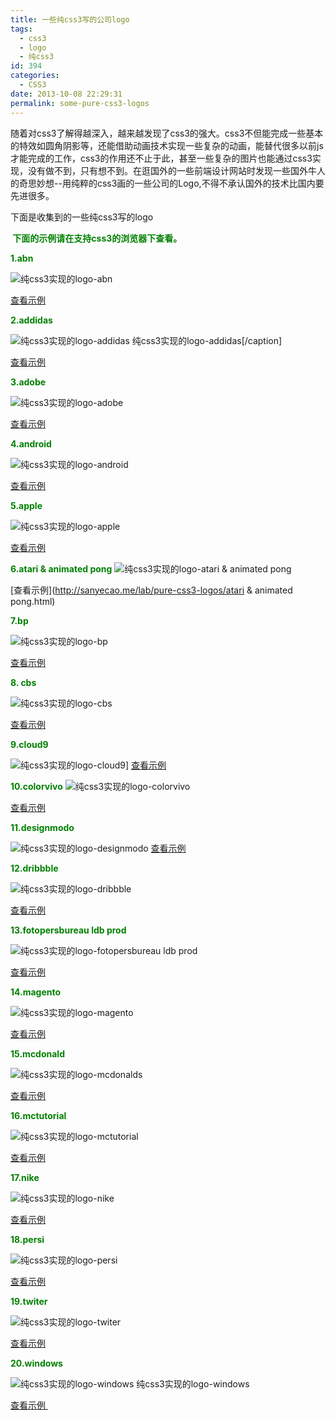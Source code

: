 ```yaml
---
title: 一些纯css3写的公司logo
tags:
  - css3
  - logo
  - 纯css3
id: 394
categories:
  - CSS3
date: 2013-10-08 22:29:31
permalink: some-pure-css3-logos
---
```


随着对css3了解得越深入，越来越发现了css3的强大。css3不但能完成一些基本的特效如圆角阴影等，还能借助动画技术实现一些复杂的动画，能替代很多以前js才能完成的工作，css3的作用还不止于此，甚至一些复杂的图片也能通过css3实现，没有做不到，只有想不到。在逛国外的一些前端设计网站时发现一些国外牛人的奇思妙想--用纯粹的css3画的一些公司的Logo,不得不承认国外的技术比国内要先进很多。
<!--more-->

下面是收集到的一些纯css3写的logo


**<span style="color: #008000;"> 下面的示例请在支持css3的浏览器下查看。</span>**

<span style="color: #008000;">**1.abn**</span>

![纯css3实现的logo-abn](http://sanyecao.qiniudn.com/assets/images/lab/abn.jpg)

[查看示例](http://sanyecao.me/lab/pure-css3-logos/abn.htmll)

**<span style="color: #008000;">2.addidas</span>**

![纯css3实现的logo-addidas](http://sanyecao.qiniudn.com/assets/images/lab/addidas.jpg) 纯css3实现的logo-addidas[/caption]

[查看示例](http://sanyecao.me/lab/pure-css3-logos/addidas.html)

**<span style="color: #008000;">3.adobe</span>**

![纯css3实现的logo-adobe](http://sanyecao.qiniudn.com/assets/images/lab/adobe.jpg) 

[查看示例](http://sanyecao.me/lab/pure-css3-logos/adobe.html)

**<span style="color: #008000;">4.android</span>**

![纯css3实现的logo-android](http://sanyecao.qiniudn.com/assets/images/lab/android.jpg) 

[查看示例](http://sanyecao.me/lab/pure-css3-logos/android.html)

**<span style="color: #008000;">5.apple</span>**

![纯css3实现的logo-apple](http://sanyecao.qiniudn.com/assets/images/lab/apple.jpg)

[查看示例](http://sanyecao.me/lab/pure-css3-logos/apple.html)

**<span style="color: #008000;">6.atari &amp; animated pong</span>**
![纯css3实现的logo-atari &amp; animated pong](http://sanyecao.qiniudn.com/assets/images/lab/atari-animated-pong.jpg)

[查看示例](http://sanyecao.me/lab/pure-css3-logos/atari &amp; animated pong.html)

<span style="color: #008000;">**7.bp**</span>

![纯css3实现的logo-bp](http://sanyecao.qiniudn.com/assets/images/lab/bp.jpg)

[查看示例](http://sanyecao.me/lab/pure-css3-logos/bp.html)

<span style="color: #008000;">**8\. cbs**</span>

![纯css3实现的logo-cbs](http://sanyecao.qiniudn.com/assets/images/lab/cbs.jpg) 

[查看示例](http://sanyecao.me/lab/pure-css3-logos/cbs.html)

<span style="color: #008000;">**9.cloud9**</span>

![纯css3实现的logo-cloud9](http://sanyecao.qiniudn.com/assets/images/lab/cloud9.jpg)]
[查看示例](http://sanyecao.me/lab/pure-css3-logos/cloud9.html)

**<span style="color: #008000;">10.colorvivo</span>**
![纯css3实现的logo-colorvivo](http://sanyecao.qiniudn.com/assets/images/lab/colorvivo.jpg) 

[查看示例](http://sanyecao.me/lab/pure-css3-logos/colorvivo.html)

**<span style="color: #008000;">11.designmodo</span>**

![纯css3实现的logo-designmodo](http://sanyecao.qiniudn.com/assets/images/lab/designmodo.jpg)
[查看示例](http://sanyecao.me/lab/pure-css3-logos/designmodo.html)

**<span style="color: #008000;">12.dribbble</span>**

![纯css3实现的logo-dribbble](http://sanyecao.qiniudn.com/assets/images/lab/dribbble.jpg) 

[查看示例](http://sanyecao.me/lab/pure-css3-logos/dribbble.html)

**<span style="color: #008000;">13.fotopersbureau ldb prod</span>**

![纯css3实现的logo-fotopersbureau ldb prod](http://sanyecao.qiniudn.com/assets/images/lab/fotopersbureau-ldb-prod.jpg)

[查看示例](http://sanyecao.me/lab/pure-css3-logos/fotopersbureau-ldb-prod.html)

**<span style="color: #008000;">14.magento</span>**

![纯css3实现的logo-magento](http://sanyecao.qiniudn.com/assets/images/lab/magento.jpg) 

[查看示例](http://sanyecao.me/lab/pure-css3-logos/magento.html)

**<span style="color: #008000;">15.mcdonald</span>**

![纯css3实现的logo-mcdonalds](http://sanyecao.qiniudn.com/assets/images/lab/mcdonalds.jpg) 

[查看示例](http://sanyecao.me/lab/pure-css3-logos/mcdonalds.html)

**<span style="color: #008000;">16.mctutorial</span>**

![纯css3实现的logo-mctutorial](http://sanyecao.qiniudn.com/assets/images/lab/mctutorial.jpg) 

[查看示例](http://sanyecao.me/lab/pure-css3-logos/mctutorial.html)

**<span style="color: #008000;">17.nike</span>**

![纯css3实现的logo-nike](http://sanyecao.qiniudn.com/assets/images/lab/nike.jpg) 

[查看示例](http://sanyecao.me/lab/pure-css3-logos/nike.html)

**<span style="color: #008000;">18.persi</span>**

![纯css3实现的logo-persi](http://sanyecao.qiniudn.com/assets/images/lab/persi.jpg) 

[查看示例](http://sanyecao.me/lab/pure-css3-logos/persi.html)

**<span style="color: #008000;">19.twiter</span>**

![纯css3实现的logo-twiter](http://sanyecao.qiniudn.com/assets/images/lab/twiter.jpg) 

[查看示例](http://sanyecao.me/lab/pure-css3-logos/twiter.html)

**<span style="color: #008000;">20.windows</span>**

![纯css3实现的logo-windows](http://sanyecao.qiniudn.com/assets/images/lab/windows.jpg) 纯css3实现的logo-windows

[查看示例 ](http://sanyecao.me/lab/pure-css3-logos/windows.html)

&nbsp;